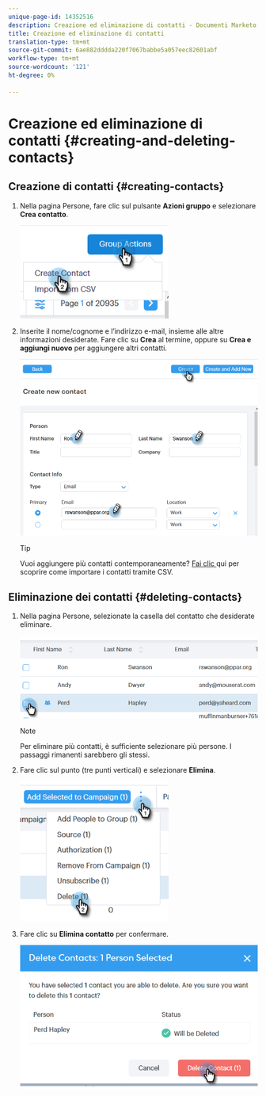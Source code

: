 ```yaml
---
unique-page-id: 14352516
description: Creazione ed eliminazione di contatti - Documenti Marketo - Documentazione prodotto
title: Creazione ed eliminazione di contatti
translation-type: tm+mt
source-git-commit: 6ae882dddda220f7067babbe5a057eec82601abf
workflow-type: tm+mt
source-wordcount: '121'
ht-degree: 0%

---
```



# Creazione ed eliminazione di contatti {#creating-and-deleting-contacts}

## Creazione di contatti {#creating-contacts}

1. Nella pagina Persone, fare clic sul pulsante **Azioni gruppo** e selezionare **Crea contatto**.

   ![](assets/one-2.png)

1. Inserite il nome/cognome e l’indirizzo e-mail, insieme alle altre informazioni desiderate. Fare clic su **Crea** al termine, oppure su **Crea e aggiungi nuovo** per aggiungere altri contatti.

   ![](assets/two-2.png)

   >[!TIP]
   >
   >Vuoi aggiungere più contatti contemporaneamente? [Fai clic ](/help/marketo/product-docs/marketo-sales-connect/people/managing-contacts/import-contacts-via-csv.md) qui per scoprire come importare i contatti tramite CSV.

## Eliminazione dei contatti {#deleting-contacts}

1. Nella pagina Persone, selezionate la casella del contatto che desiderate eliminare.

   ![](assets/three-2.png)

   >[!NOTE]
   >
   >Per eliminare più contatti, è sufficiente selezionare più persone. I passaggi rimanenti sarebbero gli stessi.

1. Fare clic sul punto (tre punti verticali) e selezionare **Elimina**.

   ![](assets/four-2.png)

1. Fare clic su **Elimina contatto** per confermare.

   ![](assets/five-2.png)
